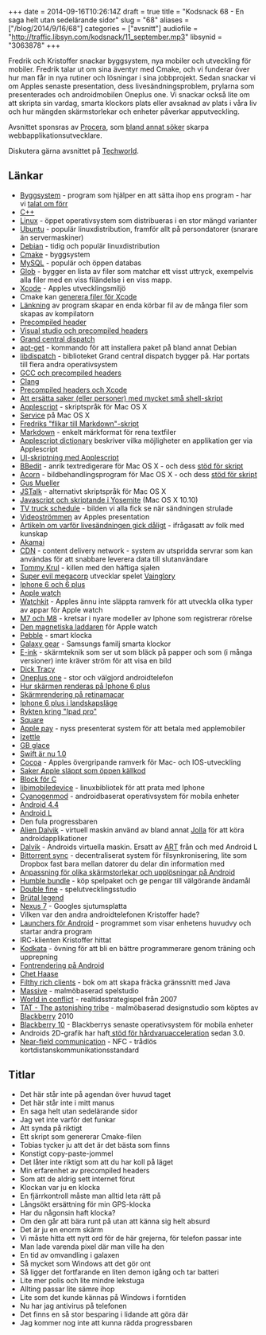 +++
date = 2014-09-16T10:26:14Z
draft = true
title = "Kodsnack 68 - En saga helt utan sedelärande sidor"
slug = "68"
aliases = ["/blog/2014/9/16/68"]
categories = ["avsnitt"]
audiofile = "http://traffic.libsyn.com/kodsnack/11_september.mp3"
libsynid = "3063878"
+++

Fredrik och Kristoffer snackar byggsystem, nya mobiler och utveckling för mobiler. Fredrik talar ut om sina äventyr med Cmake, och vi funderar över hur man får in nya rutiner och lösningar i sina jobbprojekt. Sedan snackar vi om Apples senaste presentation, dess livesändningsproblem, prylarna som presenterades och androidmobilen Oneplus one. Vi snackar också lite om att skripta sin vardag, smarta klockors plats eller avsaknad av plats i våra liv och hur mängden skärmstorlekar och enheter påverkar apputveckling.

Avsnittet sponsras av [Procera](http://www.proceranetworks.com/index.php), som [bland annat söker](http://bit.ly/proceranetworks) skarpa webbapplikationsutvecklare.

Diskutera gärna avsnittet på [Techworld](http://techworld.idg.se/2.2524/1.581919/).

## Länkar ##
* [Byggsystem](http://en.wikipedia.org/wiki/Build_automation) - program som hjälper en att sätta ihop ens program - har vi [talat om förr](http://kodsnack.se/8/)
* [C++](http://en.wikipedia.org/wiki/C++)
* [Linux](http://en.wikipedia.org/wiki/Linux) - öppet operativsystem som distribueras i en stor mängd varianter
* [Ubuntu](http://en.wikipedia.org/wiki/Ubuntu_%28operating_system%29) - populär linuxdistribution, framför allt på persondatorer (snarare än servermaskiner)
* [Debian](http://en.wikipedia.org/wiki/Debian) - tidig och populär linuxdistribution
* [Cmake](http://www.cmake.org/) - byggsystem
* [MySQL](http://en.wikipedia.org/wiki/MySQL)  - populär och öppen databas
* [Glob](http://www.cmake.org/cmake/help/v3.0/command/file.html?highlight=glob) - bygger en lista av filer som matchar ett visst uttryck, exempelvis alla filer med en viss filändelse i en viss mapp.
* [Xcode](http://en.wikipedia.org/wiki/Xcode) - Apples utvecklingsmiljö
* Cmake kan [generera filer för Xcode](https://www.youtube.com/watch?v=-uEXVOzd364)
* [Länkning](http://en.wikipedia.org/wiki/Linker_%28computing%29) av program skapar en enda körbar fil av de många filer som skapas av kompilatorn
* [Precompiled header](http://en.wikipedia.org/wiki/Precompiled_header)
* [Visual studio och precompiled headers](http://msdn.microsoft.com/en-us/library/szfdksca.aspx)
* [Grand central dispatch](https://gcc.gnu.org/onlinedocs/gcc/Precompiled-Headers.html)
* [apt-get](http://en.wikipedia.org/wiki/Advanced_Packaging_Tool#Usage) - kommando för att installera paket på bland annat Debian
* [libdispatch](https://libdispatch.macosforge.org) - biblioteket Grand central dispatch bygger på. Har portats till flera andra operativsystem
* [GCC och precompiled headers](https://gcc.gnu.org/onlinedocs/gcc/Precompiled-Headers.html)
* [Clang](http://clang.llvm.org)
* [Precompiled headers och Xcode](http://qualitycoding.org/precompiled-headers/)
* [Att ersätta saker (eller personer) med mycket små shell-skript](http://shirtoid.com/wp-content/uploads/2009/12/small-shell-script.jpg)
* [Applescript](http://en.wikipedia.org/wiki/AppleScript) - skriptspråk för Mac OS X
* [Service](http://en.wikipedia.org/wiki/Services_menu#Mac_OS_X) på Mac OS X
* [Fredriks "flikar till Markdown"-skript](https://github.com/bjoreman/safari-tabs-to-markdown)
* [Markdown](http://daringfireball.net/projects/markdown/) - enkelt märkformat för rena textfiler
* [Applescript dictionary](https://developer.apple.com/library/mac/documentation/applescript/conceptual/applescriptx/concepts/scriptable_apps.html#//apple_ref/doc/uid/TP40001569-1156165) beskriver vilka möjligheter en applikation ger via Applescript
* [UI-skriptning med Applescript](http://www.macosxautomation.com/applescript/uiscripting/)
* [BBedit](http://www.barebones.com/products/bbedit/) - anrik textredigerare för Mac OS X - och dess [stöd för skript](http://bbeditextras.org/wiki/index.php?title=Scripting_and_Automation)
* [Acorn](http://flyingmeat.com/acorn/) - bildbehandlingsprogram för Mac OS X - och dess [stöd för skript](http://flyingmeat.com/acorn/docs/scripting.html)
* [Gus Mueller](http://shapeof.com)
* [JSTalk](http://jstalk.org) - alternativt skriptspråk för Mac OS X
* [Javascript och skriptande i Yosemite](https://developer.apple.com/library/prerelease/mac/releasenotes/interapplicationcommunication/rn-javascriptforautomation/index.html) (Mac OS X 10.10)
* [TV truck schedule](http://media2.intoday.in/indiatoday/images/stories//2014September/tv-truck_650_091014095617.jpg) - bilden vi alla fick se när sändningen strulade
* [Videoströmmen](http://www.apple.com/live/2014-sept-event/) av Apples presentation
* [Artikeln om varför livesändningen gick dåligt](http://blog.streamingmedia.com/2014/09/why-apples-livestream-failed.html) - ifrågasatt av folk med kunskap
* [Akamai](http://en.wikipedia.org/wiki/Akamai_Technologies)
* [CDN](http://en.wikipedia.org/wiki/Content_delivery_network) - content delivery network - system av utspridda servrar som kan användas för att snabbare leverera data till slutanvändare
* [Tommy Krul](http://www.dailymail.co.uk/femail/article-2749895/Who-Scarf-Guy-Meet-nattily-dressed-gaming-exec-stole-Apple-iPhone-6-launch.html) - killen med den häftiga sjalen
* [Super evil megacorp](http://www.superevilmegacorp.com/#home) utvecklar spelet [Vainglory](http://www.vainglorygame.com)
* [Iphone 6  och 6 plus](http://www.apple.com/iphone-6/)
* [Apple watch](http://www.apple.com/watch/)
* [Watchkit](http://www.infoworld.com/t/application-development/watchkit-tools-pave-the-way-apple-watch-app-developers-250407) - Apples ännu inte släppta ramverk för att utveckla olika typer av appar för Apple watch
* [M7 och M8](http://en.wikipedia.org/wiki/Apple_M7) - kretsar i nyare modeller av Iphone som registrerar rörelse
* [Den magnetiska laddaren](http://s1.ibtimes.com/sites/www.ibtimes.com/files/styles/v2_article_large/public/2014/09/10/apple-iwatch-wireless-charging-watch-charger-smartwatch.png?itok=cbwoOefn) för Apple watch
* [Pebble](http://en.wikipedia.org/wiki/Pebble_%28watch%29) - smart klocka
* [Galaxy gear](http://en.wikipedia.org/wiki/Samsung_Galaxy_Gear) - Samsungs familj smarta klockor
* [E-ink](http://en.wikipedia.org/wiki/Electronic_paper) - skärmteknik som ser ut som bläck på papper och som (i många versioner) inte kräver ström för att visa en bild
* [Dick Tracy](http://en.wikipedia.org/wiki/Dick_Tracy)
* [Oneplus one](http://oneplus.net/one) - stor och välgjord androidtelefon
* [Hur skärmen renderas på Iphone 6 plus](http://www.paintcodeapp.com/news/iphone-6-screens-demystified?utm_campaign=iOS_Dev_Weekly_Issue_163&utm_medium=email&utm_source=iOS%2BDev%2BWeekly)
* [Skärmrendering på retinamacar](http://www.anandtech.com/show/6023/the-nextgen-macbook-pro-with-retina-display-review/6)
* [Iphone 6 plus i landskapsläge](http://9to5mac.files.wordpress.com/2014/09/iphone-6-plus-landscape.png)
* [Rykten kring "Ipad pro"](http://www.imore.com/ipad-pro)
* [Square](https://squareup.com)
* [Apple pay](https://www.apple.com/apple-pay/) - nyss presenterat system för att betala med applemobiler
* [Izettle](https://www.izettle.com/se?gclid=CJP2zdXP3sACFSTbcgod2w8Adg)
* [GB glace](http://gb.se)
* [Swift är nu 1.0](https://developer.apple.com/swift/blog/?id=14)
* [Cocoa](https://developer.apple.com/technologies/mac/cocoa.html) - Apples övergripande ramverk för Mac- och IOS-utveckling
* [Saker Apple släppt som öppen källkod](http://www.opensource.apple.com)
* [Block för C](http://en.wikipedia.org/wiki/Blocks_%28C_language_extension%29)
* [libimobiledevice](http://www.libimobiledevice.org) - linuxbibliotek för att prata med Iphone
* [Cyanogenmod](http://www.cyanogenmod.org) - androidbaserat operativsystem för mobila enheter
* [Android 4.4](http://www.android.com/versions/kit-kat-4-4/)
* [Android L](http://en.wikipedia.org/wiki/Android_L)
* Den fula progressbaren
* [Alien Dalvik](http://www.myriadgroup.com/products/device-solutions/alien-dalvik-inc-alien-vue/) - virtuell maskin använd av bland annat [Jolla](http://www.jolla.com) för att köra androidapplikationer
* [Dalvik](http://en.wikipedia.org/wiki/Dalvik_%28software%29) - Androids virtuella maskin. Ersatt av [ART](http://en.wikipedia.org/wiki/Android_Runtime) från och med Android L
* [Bittorrent sync](http://en.wikipedia.org/wiki/BitTorrent_Sync) - decentraliserat system för filsynkronisering, lite som Dropbox fast bara mellan datorer du delar din information med
* [Anpassning för olika skärmstorlekar och upplösningar på Android](http://developer.android.com/guide/practices/screens_support.html#density-independence)
* [Humble bundle](https://www.humblebundle.com) - köp spelpaket och ge pengar till välgörande ändamål
* [Double fine](http://www.doublefine.com) - spelutvecklingsstudio
* [Brütal legend](http://en.wikipedia.org/wiki/Brütal_Legend)
* [Nexus 7](http://en.wikipedia.org/wiki/Google_Nexus#Nexus_7) - Googles sjutumsplatta
* Vilken var den andra androidtelefonen Kristoffer hade?
* [Launchers för Android](http://en.wikipedia.org/wiki/List_of_Android_launchers) - programmet som visar enhetens huvudvy och startar andra program
* IRC-klienten Kristoffer hittat
* [Kodkata](http://en.wikipedia.org/wiki/Kata_%28programming%29) - övning för att bli en bättre programmerare genom träning och upprepning
* [Fontrendering på Android](https://medium.com/@romainguy/androids-font-renderer-c368bbde87d9)
* [Chet Haase](https://twitter.com/chethaase)
* [Filthy rich clients](http://filthyrichclients.org) - bok om att skapa fräcka gränssnitt med Java
* [Massive](http://en.wikipedia.org/wiki/Ubisoft_Massive) - malmöbaserad spelstudio
* [World in conflict](http://en.wikipedia.org/wiki/World_in_Conflict) - realtidsstrategispel från 2007
* [TAT - The astonishing tribe](http://www.tat.se) - malmöbaserad designstudio som köptes av [Blackberry](http://en.wikipedia.org/wiki/BlackBerry_Limited) 2010
* [Blackberry 10](http://en.wikipedia.org/wiki/BlackBerry_10) - Blackberrys senaste operativsystem för mobila enheter
* Androids 2D-grafik har haft[ stöd för hårdvaruacceleration](http://developer.android.com/guide/topics/graphics/hardware-accel.html) sedan 3.0.
* [Near-field communication](http://en.wikipedia.org/wiki/Near_field_communication) - NFC - trådlös kortdistanskommunikationsstandard

## Titlar ##
* Det här står inte på agendan över huvud taget
* Det här står inte i mitt manus
* En saga helt utan sedelärande sidor
* Jag vet inte varför det funkar
* Att synda på riktigt
* Ett skript som genererar Cmake-filen
* Tobias tycker ju att det är det bästa som finns
* Konstigt copy-paste-jommel
* Det låter inte riktigt som att du har koll på läget
* Min erfarenhet av precompiled headers
* Som att de aldrig sett internet förut
* Klockan var ju en klocka
* En fjärrkontroll måste man alltid leta rätt på
* Långsökt ersättning för min GPS-klocka
* Har du någonsin haft klocka?
* Om den går att bära runt på utan att känna sig helt absurd
* Det är ju en enorm skärm
* Vi måste hitta ett nytt ord för de här grejerna, för telefon passar inte
* Man lade varenda pixel där man ville ha den
* En tid av omvandling i galaxen
* Så mycket som Windows att det gör ont
* Så ligger det fortfarande en liten demon igång och tar batteri
* Lite mer polis och lite mindre lekstuga
* Allting passar lite sämre ihop
* Lite som det kunde kännas på Windows i forntiden
* Nu har jag antivirus på telefonen
* Det finns en så stor besparing i lidande att göra där
* Jag kommer nog inte att kunna rädda progressbaren